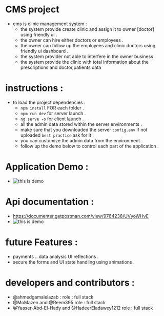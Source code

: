 # CMS project 

* cms is clinic management system : 
    * the system provide create clinic and assign it to owner [doctor] using friendly ui . 
    * the owner can hire either doctors or employees . 
    * the owner can follow up the employees and clinic doctors using friendly ui dashboard . 
    * the system provider not able to interfere in the owner business . 
    * the system provide the clinic with total information about the prescriptions and doctor,patients data 
# instructions : 
* to load the project dependencies : 
    * `npm install` FOR each folder . 
    * `npm run dev` for server launch . 
    * `ng serve -o` for client launch . 
    * all the admin data stored within the server environments . 
    * make sure that you downloaded the server `config.env` if not uploaded `best practice` ask for it . 
    * you can customize the admin data from the environment . 
    * follow up the demo below to control each part of the application . 

# Application Demo : 
* ![this is demo](./Demo/Demo.gif)

# Api documentation :
*  https://documenter.getpostman.com/view/9764238/UVyoWHvE
* ![this is demo](./Demo/docs.gif)

# future Features : 
* payments .. data analysis UI reflections . 
* secure the forms and UI state handling using animations .    
# developers and contributors : 
* @ahmedgamalelazab : role : full stack
* @MoMazen and @Reem395 role : full stack
* @Yasser-Abd-El-Hady and @HadeerEladawey1212 role : full stack










